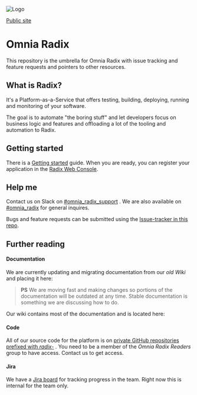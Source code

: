 ![Logo](https://github.com/equinor/radix-resources/blob/master/logo/Banner%20energy%20red@2x.png?raw=true)

[Public site](https://www.dev.radix.equinor.com)

# Omnia Radix
This repository is the umbrella for Omnia Radix with issue tracking and feature requests and pointers to other resources.

## What is Radix?
It's a Platform-as-a-Service that offers testing, building, deploying, running and monitoring of your software.

The goal is to automate "the boring stuff" and let developers focus on business logic and features and offloading a lot of the tooling and automation to Radix.

## Getting started

There is a [Getting started](https://www.dev.radix.equinor.com/get-started.html) guide. When you are ready, you can register your application in the [Radix Web Console](https://console.dev.radix.equinor.com).

## Help me
Contact us on Slack on  [#omnia_radix_support](https://statoil.slack.com/messages/CBKM6N2JY/) . We are also available on [#omnia_radix](https://statoil.slack.com/messages/C8U7XGGAJ/) for general inquires.

Bugs and feature requests can be submitted using the [Issue-tracker in this repo](https://github.com/equinor/radix-platform/issues).

## Further reading

#### Documentation ####

We are currently updating and migrating documentation from our *old Wiki* and placing it here:


> **PS** We are moving fast and making changes so portions of the documentation will be outdated at any time. Stable documentation is something we are discussing how to do.

Our wiki contains most of the documentation and is located here: 

#### Code ####
All of our source code for the platform is on [private GitHub repositories prefixed with *radix-*](https://github.com/equinor?utf8=%E2%9C%93&q=radix-) . You need to be a member of the *Omnia Radix Readers* group to have access. Contact us to get access.

#### Jira ####
We have a [Jira board](https://statoil.atlassian.net/) for tracking progress in the team. Right now this is internal for the team only.
